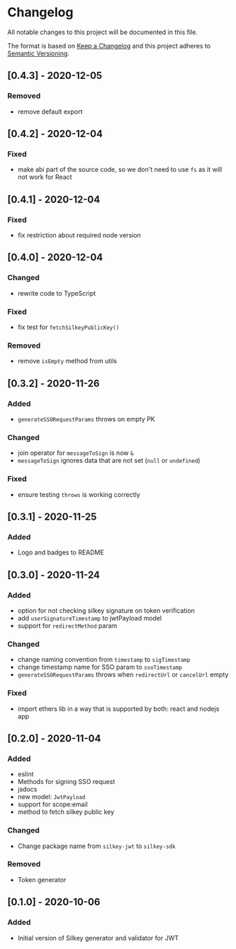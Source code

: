 # Changelog
All notable changes to this project will be documented in this file.

The format is based on [Keep a Changelog](http://keepachangelog.com/en/1.0.0/)
and this project adheres to [Semantic Versioning](http://semver.org/spec/v2.0.0.html).

## [0.4.3] - 2020-12-05
### Removed
- remove default export

## [0.4.2] - 2020-12-04
### Fixed
- make abi part of the source code, so we don't need to use `fs` as it will not work for React

## [0.4.1] - 2020-12-04
### Fixed
- fix restriction about required node version

## [0.4.0] - 2020-12-04
### Changed
- rewrite code to TypeScript

### Fixed
- fix test for `fetchSilkeyPublicKey()`

### Removed
- remove `isEmpty` method from utils

## [0.3.2] - 2020-11-26
### Added
- `generateSSORequestParams` throws on empty PK

### Changed
- join operator for `messageToSign` is now `&`
- `messageToSign` ignores data that are not set (`null` or `undefined`)

### Fixed
- ensure testing `throws` is working correctly

## [0.3.1] - 2020-11-25
### Added
- Logo and badges to README

## [0.3.0] - 2020-11-24
### Added
- option for not checking silkey signature on token verification
- add `userSignatureTimestamp` to jwtPayload model
- support for `redirectMethod` param

### Changed
- change naming convention from `timestamp` to `sigTimestamp`
- change timestamp name for SSO param to `ssoTimestamp`
- `generateSSORequestParams` throws when `redirectUrl` or `cancelUrl` empty

### Fixed
- import ethers lib in a way that is supported by both: react and nodejs app

## [0.2.0] - 2020-11-04
### Added
- eslint
- Methods for signing SSO request 
- jsdocs
- new model: `JwtPayload`
- support for scope:email
- method to fetch silkey public key

### Changed
- Change package name from `silkey-jwt` to `silkey-sdk`

### Removed 
- Token generator

## [0.1.0] - 2020-10-06
### Added 
- Initial version of Silkey generator and validator for JWT
